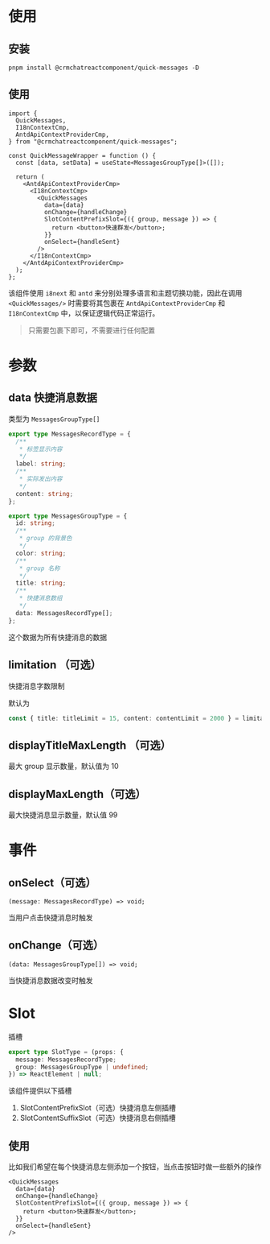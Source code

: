 # 使用

## 安装

```shell
pnpm install @crmchatreactcomponent/quick-messages -D
```

## 使用

```tsx
import {
  QuickMessages,
  I18nContextCmp,
  AntdApiContextProviderCmp,
} from "@crmchatreactcomponent/quick-messages";

const QuickMessageWrapper = function () {
  const [data, setData] = useState<MessagesGroupType[]>([]);

  return (
    <AntdApiContextProviderCmp>
      <I18nContextCmp>
        <QuickMessages
          data={data}
          onChange={handleChange}
          SlotContentPrefixSlot={({ group, message }) => {
            return <button>快速群发</button>;
          }}
          onSelect={handleSent}
        />
      </I18nContextCmp>
    </AntdApiContextProviderCmp>
  );
};
```

该组件使用 `i8next` 和 `antd` 来分别处理多语言和主题切换功能，因此在调用 `<QuickMessages/>` 时需要将其包裹在 `AntdApiContextProviderCmp` 和 `I18nContextCmp` 中，以保证逻辑代码正常运行。

> 只需要包裹下即可，不需要进行任何配置

# 参数

## data 快捷消息数据

类型为 `MessagesGroupType[]`

```typescript
export type MessagesRecordType = {
  /**
   * 标签显示内容
   */
  label: string;
  /**
   * 实际发出内容
   */
  content: string;
};

export type MessagesGroupType = {
  id: string;
  /**
   * group 的背景色
   */
  color: string;
  /**
   * group 名称
   */
  title: string;
  /**
   * 快捷消息数组
   */
  data: MessagesRecordType[];
};
```

这个数据为所有快捷消息的数据

## limitation （可选）

快捷消息字数限制

默认为

```typescript
const { title: titleLimit = 15, content: contentLimit = 2000 } = limitation;
```

## displayTitleMaxLength （可选）

最大 group 显示数量，默认值为 10

## displayMaxLength（可选）

最大快捷消息显示数量，默认值 99

# 事件

## onSelect（可选）

`(message: MessagesRecordType) => void;`

当用户点击快捷消息时触发

## onChange（可选）

`(data: MessagesGroupType[]) => void;`

当快捷消息数据改变时触发

# Slot

插槽

```typescript
export type SlotType = (props: {
  message: MessagesRecordType;
  group: MessagesGroupType | undefined;
}) => ReactElement | null;
```

该组件提供以下插槽

1. SlotContentPrefixSlot（可选）快捷消息左侧插槽
2. SlotContentSuffixSlot（可选）快捷消息右侧插槽

## 使用

比如我们希望在每个快捷消息左侧添加一个按钮，当点击按钮时做一些额外的操作

```tsx
<QuickMessages
  data={data}
  onChange={handleChange}
  SlotContentPrefixSlot={({ group, message }) => {
    return <button>快速群发</button>;
  }}
  onSelect={handleSent}
/>
```
